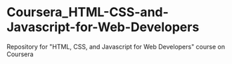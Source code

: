 # Coursera_HTML-CSS-and-Javascript-for-Web-Developers
Repository for "HTML, CSS, and Javascript for Web Developers" course on Coursera
